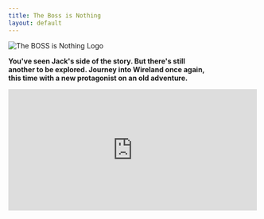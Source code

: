 ```yaml
---
title: The Boss is Nothing
layout: default
--- 
```

<img src="{{relative}}../img/by%20creationsofeve.webp" style="object-fit:cover"
    alt="The BOSS is Nothing Logo" title="The BOSS is Nothing logo" />
  <article>
    <b>
      <p>You've seen Jack's side of the story. But there's still<br> another to be explored. Journey into Wireland once
        again,<br> this
        time with a new protagonist on an old adventure.</p>
    </b>
  </article>

  <iframe src="https://widgets.gamejolt.com/package/v1?key=dLjkZMsJ" width="500" height="245" frameborder="0"></iframe>

